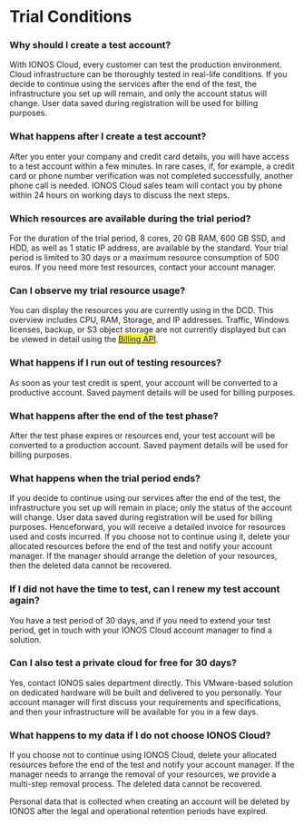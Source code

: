 # Trial Conditions

### Why should I create a test account?

With IONOS Cloud, every customer can test the production environment. Cloud infrastructure can be thoroughly tested in real-life conditions. If you decide to continue using the services after the end of the test, the infrastructure you set up will remain, and only the account status will change. User data saved during registration will be used for billing purposes.

### What happens after I create a test account?

After you enter your company and credit card details, you will have access to a test account within a few minutes. In rare cases, if, for example, a credit card or phone number verification was not completed successfully, another phone call is needed. IONOS Cloud sales team will contact you by phone within 24 hours on working days to discuss the next steps.

### Which resources are available during the trial period?

For the duration of the trial period, 8 cores, 20 GB RAM, 600 GB SSD, and HDD, as well as 1 static IP address, are available by the standard. Your trial period is limited to 30 days or a maximum resource consumption of 500 euros. If you need more test resources, contact your account manager.

### Can I observe my trial resource usage?

You can display the resources you are currently using in the DCD. This overview includes CPU, RAM, Storage, and IP addresses. Traffic, Windows licenses, backup, or S3 object storage are not currently displayed but can be viewed in detail using the [<mark style="color:blue;">Billing API</mark>](https://api.ionos.com/docs/billing/v3/).

### What happens if I run out of testing resources?

As soon as your test credit is spent, your account will be converted to a productive account. Saved payment details will be used for billing purposes.

### What happens after the end of the test phase?

After the test phase expires or resources end, your test account will be converted to a production account. Saved payment details will be used for billing purposes.

### What happens when the trial period ends?

If you decide to continue using our services after the end of the test, the infrastructure you set up will remain in place; only the status of the account will change. User data saved during registration will be used for billing purposes. Henceforward, you will receive a detailed invoice for resources used and costs incurred. If you choose not to continue using it, delete your allocated resources before the end of the test and notify your account manager. If the manager should arrange the deletion of your resources, then the deleted data cannot be recovered.

### If I did not have the time to test, can I renew my test account again?

You have a test period of 30 days, and if you need to extend your test period, get in touch with your IONOS Cloud account manager to find a solution.

### Can I also test a private cloud for free for 30 days?

Yes, contact IONOS sales department directly. This VMware-based solution on dedicated hardware will be built and delivered to you personally. Your account manager will first discuss your requirements and specifications, and then your infrastructure will be available for you in a few days.

### What happens to my data if I do not choose IONOS Cloud?

If you choose not to continue using IONOS Cloud, delete your allocated resources before the end of the test and notify your account manager. If the manager needs to arrange the removal of your resources, we provide a multi-step removal process. The deleted data cannot be recovered.

Personal data that is collected when creating an account will be deleted by IONOS after the legal and operational retention periods have expired.
